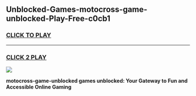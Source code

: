 
## Unblocked-Games-motocross-game-unblocked-Play-Free-c0cb1
<h3>
<a href="https://premium76.site?title=motocross-game-unblocked&ref=10A">CLICK TO PLAY</a></h3>
<hr>

<h3>
<a href="https://premium76.site?title=motocross-game-unblocked&ref=10A">CLICK 2 PLAY</a>
  
</h3>

<a href="https://premium76.site?title=motocross-game-unblocked&ref=10A"><img src="https://clearcache.store/games.png"></a>


**motocross-game-unblocked games unblocked: Your Gateway to Fun and Accessible Online Gaming**
